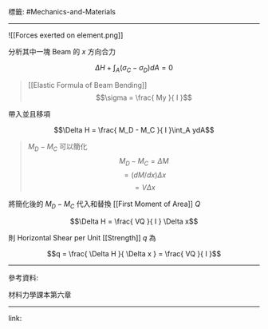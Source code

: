 標籤: #Mechanics-and-Materials 

---

![[Forces exerted on element.png]]

分析其中一塊 Beam 的 $x$ 方向合力

$$\Delta H + \int_A (\sigma_C - \sigma_D)dA = 0$$

> [[Elastic Formula of Beam Bending]]
> $$\sigma = \frac{ My }{ I }$$

帶入並且移項

$$\Delta H = \frac{ M_D - M_C }{ I }\int_A ydA$$

> $M_D - M_C$ 可以簡化
> $$M_D - M_C = \Delta M$$
> $$ = (dM/dx)\Delta x$$
> $$ = V\Delta x$$

將簡化後的 $M_D - M_C$ 代入和替換 [[First Moment of Area]] $Q$

$$\Delta H = \frac{ VQ }{ I } \Delta x$$

則 Horizontal Shear per Unit [[Strength]] $q$ 為

$$q = \frac{ \Delta H }{ \Delta x } = \frac{ VQ }{ I }$$

---

參考資料:

材料力學課本第六章

---

link:

